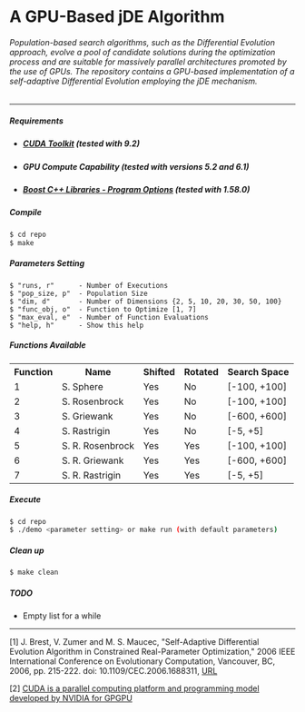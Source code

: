 # A GPU-Based jDE Algorithm

###### Population-based search algorithms, such as the Differential Evolution approach, evolve a pool of candidate solutions during the optimization process and are suitable for massively parallel architectures promoted by the use of GPUs. The repository contains a GPU-based implementation of a self-adaptive Differential Evolution employing the jDE mechanism. 

***
##### Requirements

- ##### [CUDA Toolkit](https://developer.nvidia.com/cuda-toolkit) (tested with 9.2)

- ##### GPU Compute Capability (tested with versions 5.2 and 6.1)

- ##### [Boost C++ Libraries - Program Options](https://www.boost.org/) (tested with 1.58.0)

##### Compile

```sh
$ cd repo
$ make
```

##### Parameters Setting

```
$ "runs, r"      - Number of Executions
$ "pop_size, p"  - Population Size
$ "dim, d"       - Number of Dimensions {2, 5, 10, 20, 30, 50, 100}
$ "func_obj, o"  - Function to Optimize [1, 7]
$ "max_eval, e"  - Number of Function Evaluations
$ "help, h"      - Show this help
```

##### Functions Available

<table style="">
  <tr>
    <th>Function</th>
    <th>Name</th>
    <th>Shifted</th>
    <th>Rotated</th>
    <th>Search Space</th>
  </tr>
  <tr>
    <td>1</td>
    <td>S. Sphere</td>
    <td>Yes</td>
    <td>No</td>
    <td>[-100, +100]</td>
  </tr>
  <tr>
    <td>2</td>
    <td>S. Rosenbrock</td>
    <td>Yes</td>
    <td>No</td>
    <td>[-100, +100]</td>
  </tr>
  <tr>
    <td>3</td>
    <td>S. Griewank</td>
    <td>Yes</td>
    <td>No</td>
    <td>[-600, +600]</td>
  </tr>
  <tr>
    <td>4</td>
    <td>S. Rastrigin</td>
    <td>Yes</td>
    <td>No</td>
    <td>[-5, +5]</td>
  </tr>
  <tr>
    <td>5</td>
    <td>S. R. Rosenbrock</td>
    <td>Yes</td>
    <td>Yes</td>
    <td>[-100, +100]</td>
  </tr>
  <tr>
    <td>6</td>
    <td>S. R. Griewank</td>
    <td>Yes</td>
    <td>Yes</td>
    <td>[-600, +600]</td>
  </tr>
  <tr>
    <td>7</td>
    <td>S. R. Rastrigin</td>
    <td>Yes</td>
    <td>Yes</td>
    <td>[-5, +5]</td>
  </tr>
</table>

##### Execute

```sh
$ cd repo
$ ./demo <parameter setting> or make run (with default parameters)
```

##### Clean up

```sh
$ make clean
```

##### TODO

- Empty list for a while

***

[1] J. Brest, V. Zumer and M. S. Maucec, "Self-Adaptive Differential Evolution Algorithm in Constrained Real-Parameter Optimization," 2006 IEEE International Conference on Evolutionary Computation, Vancouver, BC, 2006, pp. 215-222. doi: 10.1109/CEC.2006.1688311, [URL](http://ieeexplore.ieee.org/stamp/stamp.jsp?tp=&arnumber=1688311&isnumber=35623)

[2] [CUDA is a parallel computing platform and programming model developed by NVIDIA for GPGPU](https://developer.nvidia.com/cuda-zone)
